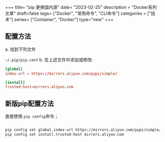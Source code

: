 +++
title= "pip 更换国内源"
date= "2023-02-25"
description = "Docker系列文章"
draft=false
tags= ["Docker", "常用命令", "CLI命令"]
categories = ["技术"]
series= ["Container", "Docker"]
type="new"
+++



## 配置方法

a. 找到下列文件

`~/.pip/pip.conf`
b. 在上述文件中添加或修改:
  
```conf
[global]
index-url = https://mirrors.aliyun.com/pypi/simple/

[install]
trusted-host=mirrors.aliyun.com
```


## 新版pip配置方法

直接使用 `pip config`命令；

```bash

pip config set global.index-url https://mirrors.aliyun.com/pypi/simple/
pip config set install.trusted-host mirrors.aliyun.com
```
